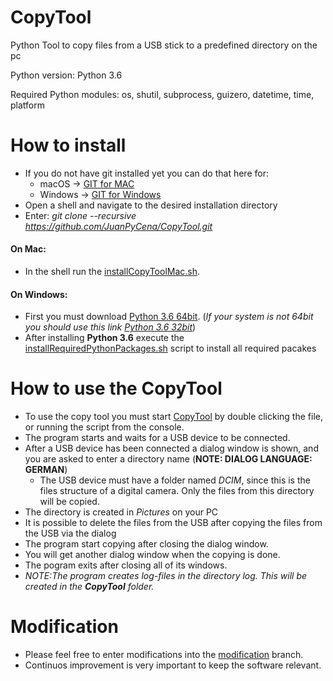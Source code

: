 # CopyTool
Python Tool to copy files from a USB stick to a predefined directory on the pc

Python version:
Python 3.6

Required Python modules:
os, shutil, subprocess, guizero, datetime, time, platform  


# How to install
* If you do not have git installed yet you can do that here for:
  * macOS -> [GIT for MAC](https://sourceforge.net/projects/git-osx-installer/files/latest/download)
  * Windows -> [GIT for Windows](https://github.com/git-for-windows/git/releases/download/v2.15.1.windows.2/Git-2.15.1.2-64-bit.exe)
* Open a shell and navigate to the desired installation directory
* Enter: *git clone --recursive https://github.com/JuanPyCena/CopyTool.git*

#### On Mac:
* In the shell run the [installCopyToolMac.sh](installCopyToolMac.sh).

#### On Windows:
* First you must download [Python 3.6 64bit](https://www.python.org/ftp/python/3.6.0/python-3.6.0-amd64.exe). (_If your system is not 64bit you should use this link [Python 3.6 32bit](https://www.python.org/ftp/python/3.6.0/python-3.6.0.exe)_)
* After installing **Python 3.6** execute the [installRequiredPythonPackages.sh](installRequiredPythonPackages.sh) script to install all required pacakes

# How to use the CopyTool

* To use the copy tool you must start [CopyTool](CopyTool.py) by double clicking the file, or running the script from the console.
* The program starts and waits for a USB device to be connected.
* After a USB device has been connected a dialog window is shown, and you are asked to enter a directory name (**NOTE: DIALOG LANGUAGE: GERMAN**)
  * The USB device must have a folder named _DCIM_, since this is the files structure of a digital camera. 
  Only the files from this directory will be copied.
* The directory is created in _Pictures_ on your PC
* It is possible to delete the files from the USB after copying the files from the USB via the dialog
* The program start copying after closing the dialog window.
* You will get another dialog window when the copying is done.
* The pogram exits after closing all of its windows.
* *NOTE:The program creates *log-files* in the directory *log*. This will be created in the **CopyTool** folder.*

# Modification
* Please feel free to enter modifications into the [modification](https://github.com/JuanPyCena/CopyTool/tree/public_modification_branch) branch.
* Continuos improvement is very important to keep the software relevant.
